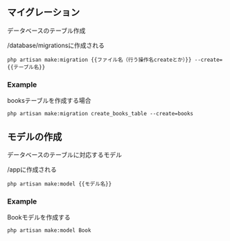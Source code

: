 ## マイグレーション

データベースのテーブル作成

/database/migrationsに作成される

```
php artisan make:migration {{ファイル名（行う操作名createとか）}} --create={{テーブル名}}
```

### Example

booksテーブルを作成する場合

```
php artisan make:migration create_books_table --create=books
```

## モデルの作成
データベースのテーブルに対応するモデル

/appに作成される

```
php artisan make:model {{モデル名}}
```

### Example

Bookモデルを作成する

```
php artisan make:model Book
```
